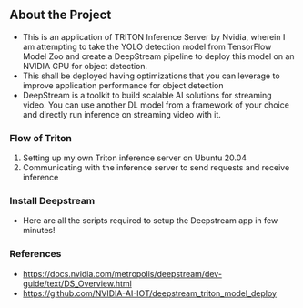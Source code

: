 ## About the Project
- This is an application of TRITON Inference Server by Nvidia, wherein I am attempting to take the YOLO detection model from TensorFlow Model Zoo and create a DeepStream pipeline to deploy this model on an NVIDIA GPU for object detection.
- This shall be deployed having optimizations that you can leverage to improve application performance for object detection
- DeepStream is a toolkit to build scalable AI solutions for streaming video. You can use another DL model from a framework of your choice and directly run inference on streaming video with it.

### Flow of Triton

1. <span dir="">Setting up my own Triton inference server on Ubuntu 20.04</span>
2. <span dir="">Communicating with the inference server to send requests and receive inference</span>

### Install Deepstream
- Here are all the scripts required to setup the Deepstream app in few minutes!

### References 
- https://docs.nvidia.com/metropolis/deepstream/dev-guide/text/DS_Overview.html
- https://github.com/NVIDIA-AI-IOT/deepstream_triton_model_deploy

